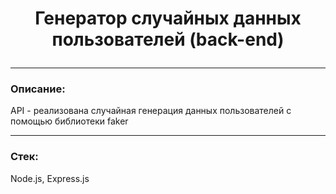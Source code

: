 # <p align="center">Генератор случайных данных пользователей (back-end)</p>

---

### Описание:

API - реализована случайная генерация данных пользователей с помощью библиотеки faker

---

### Стек:

Node.js, Express.js
